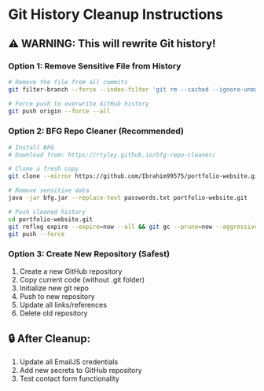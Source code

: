 # Git History Cleanup Instructions

## ⚠️ WARNING: This will rewrite Git history!

### Option 1: Remove Sensitive File from History
```bash
# Remove the file from all commits
git filter-branch --force --index-filter 'git rm --cached --ignore-unmatch src/config/emailConfig.js' --prune-empty --tag-name-filter cat -- --all

# Force push to overwrite GitHub history
git push origin --force --all
```

### Option 2: BFG Repo Cleaner (Recommended)
```bash
# Install BFG
# Download from: https://rtyley.github.io/bfg-repo-cleaner/

# Clone a fresh copy
git clone --mirror https://github.com/Ibrahim99575/portfolio-website.git

# Remove sensitive data
java -jar bfg.jar --replace-text passwords.txt portfolio-website.git

# Push cleaned history
cd portfolio-website.git
git reflog expire --expire=now --all && git gc --prune=now --aggressive
git push --force
```

### Option 3: Create New Repository (Safest)
1. Create a new GitHub repository
2. Copy current code (without .git folder)
3. Initialize new git repo
4. Push to new repository
5. Update all links/references
6. Delete old repository

## 🔒 After Cleanup:
1. Update all EmailJS credentials
2. Add new secrets to GitHub repository
3. Test contact form functionality
